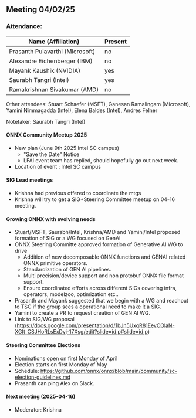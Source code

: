 ##  Meeting 04/02/25

### Attendance:

| Name (Affiliation)              | Present  |
| ------------------------------- | -------- |
| Prasanth Pulavarthi (Microsoft) | no  |
| Alexandre Eichenberger (IBM)    | no  |
| Mayank Kaushik (NVIDIA)         | yes |
| Saurabh Tangri (Intel)          | yes |
| Ramakrishnan Sivakumar (AMD)    | no  |

Other attendees: Stuart Schaefer (MSFT), Ganesan Ramalingam (Microsoft), Yamini Nimmagadda (Intel), Elena Baldes (Intel), Andres Felner

Notetaker: Saurabh Tangri (Intel)

#### ONNX Community Meetup 2025
- New plan (June 9th 2025 Intel SC campus)
  - "Save the Date" Notice
  - LFAI event team has replied, should hopefully go out next week.
- Location of event : Intel SC campus 

#### SIG Lead meetings
 - Krishna had previous offered to coordinate the mtgs
 - Krishna will try to get a SIG+Steering Committee meetup on 04-16 meeting.

#### Growing ONNX with evolving needs
 - Stuart/MSFT, Saurabh/Intel, Krishna/AMD and Yamini/Intel proposed formation of SIG or a WG focused on GenAI
 - ONNX Steering Committe approved formation of Generative AI WG to drive
    - Addition of new decomposable ONNX functions and GENAI related ONNX primitive operators.
    - Standardization of GEN AI pipelines.
    - Multi precision/device support and non protobuf ONNX file format support.
    - Ensure coordinated efforts across different SIGs covering infra, operators, modelzoo, optimization etc..
 - Prasanth and Mayank suggested that we begin with a WG and reachout to TSC if the group sees a operational need to make it a SIG.
 - Yamini to create a PR to request creation of GEN AI WG. 
 - Link to SIG/WG proposal (https://docs.google.com/presentation/d/1bJn5UxqR81EevCOlaN-XGIt_CSJHoRLsExDvj-17Xsg/edit?slide=id.p#slide=id.p)
  
#### Steering Committee Elections
 - Nominations open on first Monday of April
 - Election starts on first Monday of May
 - Schedule: https://github.com/onnx/onnx/blob/main/community/sc-election-guidelines.md
 - Prasanth can ping Alex on Slack.

#### Next meeting (2025-04-16)
 - Moderator: Krishna
